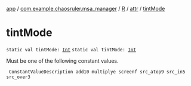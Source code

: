 [app](../../../index.md) / [com.example.chaosruler.msa_manager](../../index.md) / [R](../index.md) / [attr](index.md) / [tintMode](.)

# tintMode

`static val tintMode: `[`Int`](https://kotlinlang.org/api/latest/jvm/stdlib/kotlin/-int/index.html)
`static val tintMode: `[`Int`](https://kotlinlang.org/api/latest/jvm/stdlib/kotlin/-int/index.html)

Must be one of the following constant values.

     ConstantValueDescription add10 multiplye screenf src_atop9 src_in5 src_over3

